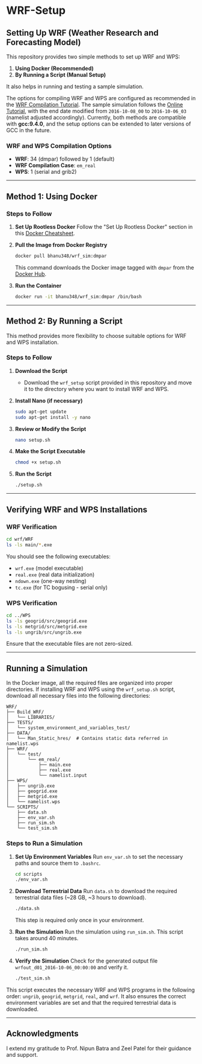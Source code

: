 # WRF-Setup

## Setting Up WRF (Weather Research and Forecasting Model)

This repository provides two simple methods to set up WRF and WPS:
1. **Using Docker (Recommended)**
2. **By Running a Script (Manual Setup)**

It also helps in running and testing a sample simulation.

The options for compiling WRF and WPS are configured as recommended in the [WRF Compilation Tutorial](https://www2.mmm.ucar.edu/wrf/OnLineTutorial/compilation_tutorial.php). The sample simulation follows the [Online Tutorial](https://www2.mmm.ucar.edu/wrf/OnLineTutorial/CASES/SingleDomain/index.php), with the end date modified from `2016-10-08_00` to `2016-10-06_03` (namelist adjusted accordingly). Currently, both methods are compatible with **gcc:9.4.0**, and the setup options can be extended to later versions of GCC in the future.

### WRF and WPS Compilation Options
- **WRF**: 34 (dmpar) followed by 1 (default)
- **WRF Compilation Case**: `em_real`
- **WPS**: 1 (serial and grib2)

---
## Method 1: Using Docker
### Steps to Follow
1. **Set Up Rootless Docker**
   Follow the "Set Up Rootless Docker" section in this [Docker Cheatsheet](https://patel-zeel.github.io/blog/posts/docker_cheatsheet.html).

2. **Pull the Image from Docker Registry**
   ```bash
   docker pull bhanu348/wrf_sim:dmpar
   ```
   This command downloads the Docker image tagged with `dmpar` from the [Docker Hub](https://hub.docker.com/repository/docker/bhanu348/wrf_image/general).

3. **Run the Container**
   ```bash
   docker run -it bhanu348/wrf_sim:dmpar /bin/bash
   ```

---

## Method 2: By Running a Script

This method provides more flexibility to choose suitable options for WRF and WPS installation.

### Steps to Follow

1. **Download the Script**
   - Download the `wrf_setup` script provided in this repository and move it to the directory where you want to install WRF and WPS.

2. **Install Nano (if necessary)**
   ```bash
   sudo apt-get update
   sudo apt-get install -y nano
   ```

3. **Review or Modify the Script**
   ```bash
   nano setup.sh
   ```

4. **Make the Script Executable**
   ```bash
   chmod +x setup.sh
   ```

5. **Run the Script**
   ```bash
   ./setup.sh
   ```

---

## Verifying WRF and WPS Installations

### WRF Verification
```bash
cd wrf/WRF
ls -ls main/*.exe
```
You should see the following executables:
- `wrf.exe` (model executable)
- `real.exe` (real data initialization)
- `ndown.exe` (one-way nesting)
- `tc.exe` (for TC bogusing - serial only)

### WPS Verification
```bash
cd ../WPS
ls -ls geogrid/src/geogrid.exe
ls -ls metgrid/src/metgrid.exe
ls -ls ungrib/src/ungrib.exe
```
Ensure that the executable files are not zero-sized.

---

## Running a Simulation

In the Docker image, all the required files are organized into proper directories. If installing WRF and WPS using the `wrf_setup.sh` script, download all necessary files into the following directories:

```
WRF/
├── Build_WRF/
│   └── LIBRARIES/
├── TESTS/
│   └── system_environment_and_variables_test/
├── DATA/
│   └── Man_Static_hres/  # Contains static data referred in namelist.wps
├── WRF/
│   └── test/
│       └── em_real/
│           ├── main.exe
│           ├── real.exe
│           └── namelist.input
├── WPS/
│   ├── ungrib.exe
│   ├── geogrid.exe
│   ├── metgrid.exe
│   └── namelist.wps
└── SCRIPTS/
    ├── data.sh
    ├── env_var.sh
    ├── run_sim.sh
    └── test_sim.sh
```

### Steps to Run a Simulation

1. **Set Up Environment Variables**
   Run `env_var.sh` to set the necessary paths and source them to `.bashrc`.
   ```bash
   cd scripts
   ./env_var.sh
   ```

2. **Download Terrestrial Data**
   Run `data.sh` to download the required terrestrial data files (~28 GB, ~3 hours to download).
   ```bash
   ./data.sh
   ```
   This step is required only once in your environment.

3. **Run the Simulation**
   Run the simulation using `run_sim.sh`. This script takes around 40 minutes.
   ```bash
   ./run_sim.sh
   ```

4. **Verify the Simulation**
   Check for the generated output file `wrfout_d01_2016-10-06_00:00:00` and verify it.
   ```bash
   ./test_sim.sh
   ```

This script executes the necessary WRF and WPS programs in the following order: `ungrib`, `geogrid`, `metgrid`, `real`, and `wrf`. It also ensures the correct environment variables are set and that the required terrestrial data is downloaded.

---

## Acknowledgments
I extend my gratitude to Prof. Nipun Batra and Zeel Patel for their guidance and support.

